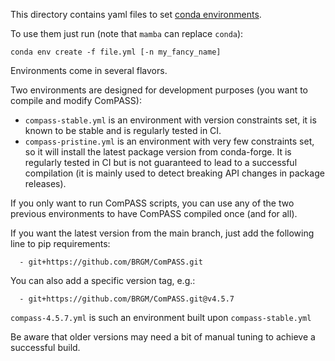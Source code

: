 This directory contains yaml files to set
[conda environments](https://docs.conda.io/projects/conda/en/latest/user-guide/tasks/manage-environments.html#managing-environments).

To use them just run (note that `mamba` can replace `conda`):

```shell
conda env create -f file.yml [-n my_fancy_name]
```

Environments come in several flavors.

Two environments are designed for development purposes (you want to compile and modify ComPASS):
- `compass-stable.yml` is an environment with version constraints set, it is known to be stable and is regularly tested in CI.
- `compass-pristine.yml` is an environment with very few constraints set, so it will install the latest package version from conda-forge. It is regularly tested in CI but is not guaranteed to lead to a successful compilation (it is mainly used to detect breaking API changes in package releases).

If you only want to run ComPASS scripts, you can use any of the two previous environments to have ComPASS compiled once (and for all).

If you want the latest version from the main branch, just add the following line to pip requirements:
```
  - git+https://github.com/BRGM/ComPASS.git
```

You can also add a specific version tag, e.g.:
```
  - git+https://github.com/BRGM/ComPASS.git@v4.5.7
```

`compass-4.5.7.yml` is such an environment built upon `compass-stable.yml`

Be aware that older versions may need a bit of manual tuning to achieve a successful build.
